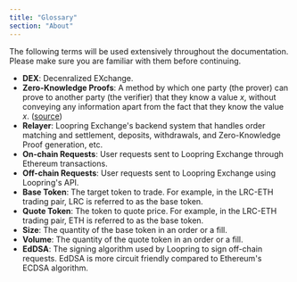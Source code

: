 ```yaml
---
title: "Glossary"
section: "About"
---
```


The following terms will be used extensively throughout the documentation. Please make sure you are familiar with them before continuing.

-   **DEX**: Decenralized EXchange.
-   **Zero-Knowledge Proofs**: A method by which one party (the prover) can prove to another party (the verifier) that they know a value _x_, without conveying any information apart from the fact that they know the value _x_. ([source](https://en.wikipedia.org/wiki/Zero-knowledge_proof))
-   **Relayer**: Loopring Exchange's backend system that handles order matching and settlement, deposits, withdrawals, and Zero-Knowledge Proof generation, etc.
-   **On-chain Requests**: User requests sent to Loopring Exchange through Ethereum transactions.
-   **Off-chain Requests**: User requests sent to Loopring Exchange using Loopring's API.
-   **Base Token**: The target token to trade. For example, in the LRC-ETH trading pair, LRC is referred to as the base token.
-   **Quote Token**: The token to quote price. For example, in the LRC-ETH trading pair, ETH is referred to as the base token.
-   **Size**: The quantity of the base token in an order or a fill.
-   **Volume**: The quantity of the quote token in an order or a fill.
-   **EdDSA**: The signing algorithm used by Loopring to sign off-chain requests. EdDSA is more circuit friendly compared to Ethereum's ECDSA algorithm.
